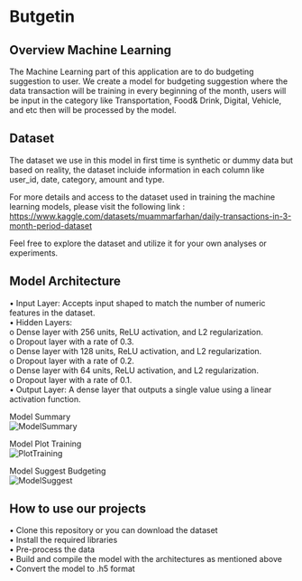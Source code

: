 # Butgetin

## Overview Machine Learning
The Machine Learning part of this application are to do budgeting suggestion to user. We create a model for budgeting suggestion where the data transaction will be training in every beginning of the month, users will be input in the category like Transportation, Food& Drink, Digital, Vehicle, and etc then will be processed by the model.

## Dataset
The dataset we use in this model in first time is synthetic or dummy data but based on reality, the dataset incluide information in each column like user_id, date, category, amount and type.

For more details and access to the dataset used in training the machine learning models, please visit the following
link : https://www.kaggle.com/datasets/muammarfarhan/daily-transactions-in-3-month-period-dataset

Feel free to explore the dataset and utilize it for your own analyses or experiments.

## Model Architecture

•	Input Layer:
Accepts input shaped to match the number of numeric features in the dataset.  
•	Hidden Layers:  
o	Dense layer with 256 units, ReLU activation, and L2 regularization.  
o	Dropout layer with a rate of 0.3.  
o	Dense layer with 128 units, ReLU activation, and L2 regularization.  
o	Dropout layer with a rate of 0.2.  
o	Dense layer with 64 units, ReLU activation, and L2 regularization.  
o	Dropout layer with a rate of 0.1.  
•	Output Layer:
A dense layer that outputs a single value using a linear activation function.  

Model Summary  
![ModelSummary](https://github.com/user-attachments/assets/a9bf2754-8815-4930-90dc-03a0600d54c7)

Model Plot Training  
![PlotTraining](https://github.com/user-attachments/assets/a9ed7165-9e51-4c24-9bca-abcca89bc1e0)

Model Suggest Budgeting  
![ModelSuggest](https://github.com/user-attachments/assets/3af86dd5-2950-40d5-bdba-433ef796d67a)


## How to use our projects
•	Clone this repository or you can download the dataset  
•	Install the required libraries  
•	Pre-process the data  
•	Build and compile the model with the architectures as mentioned above  
•	Convert the model to .h5 format  
